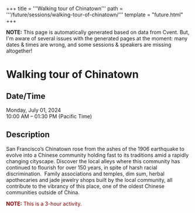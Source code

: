 +++
title = '''Walking tour of Chinatown'''
path = '''/future/sessions/walking-tour-of-chinatown/'''
template = "future.html"
+++

<p class="todo">
<strong>NOTE:</strong> This page is automatically generated based on data from Cvent.
But, I'm aware of several issues with the generated pages at the moment:
many dates & times are wrong, and some sessions & speakers are missing altogether!
</p>

<h1>Walking tour of Chinatown</h1>
<h2>Date/Time</h2>
<p>Monday, July 01, 2024<br>
10:00 AM – 01:30 PM (Pacific Time)</p>
<h2>Description</h2>
<div class="ag87-crtemvc-hsbk"><div class="css-vsf5of"><p class="carina-rte-public-DraftStyleDefault-block">San Francisco’s Chinatown rose from the ashes of the 1906 earthquake to evolve into a Chinese community holding fast to its traditions amid a rapidly changing cityscape. Discover the local alleys where this community has continued to flourish for over 150 years, in spite of harsh racial discrimination.&nbsp; Family associations and temples, dim sum, herbal apothecaries and jade jewelry shops built by the local community, all contribute to the vibrancy of this place, one of the oldest Chinese communities outside of China.</p><p class="carina-rte-public-DraftStyleDefault-block"><span style="color: rgb(128,0,0);"><span style="font-weight: bold;">NOTE:</span> This is a 3-hour activity.</span></p></div></div>

